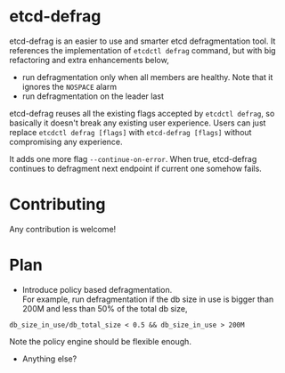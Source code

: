 etcd-defrag
======
etcd-defrag is an easier to use and smarter etcd defragmentation tool. It references the implementation
of `etcdctl defrag` command, but with big refactoring and extra enhancements below,
- run defragmentation only when all members are healthy. Note that it ignores the `NOSPACE` alarm
- run defragmentation on the leader last

etcd-defrag reuses all the existing flags accepted by `etcdctl defrag`, so basically it doesn't break
any existing user experience. Users can just replace `etcdctl defrag [flags]` with `etcd-defrag [flags]`
without compromising any experience.

It adds one more flag `--continue-on-error`. When true, etcd-defrag continues to defragment next endpoint
if current one somehow fails.

# Contributing
Any contribution is welcome! 

# Plan
- Introduce policy based defragmentation.<br>
  For example, run defragmentation if the db size in use is bigger than 200M and less than 50% of the total db size,
```
db_size_in_use/db_total_size < 0.5 && db_size_in_use > 200M
```

  Note the policy engine should be flexible enough.
- Anything else?
